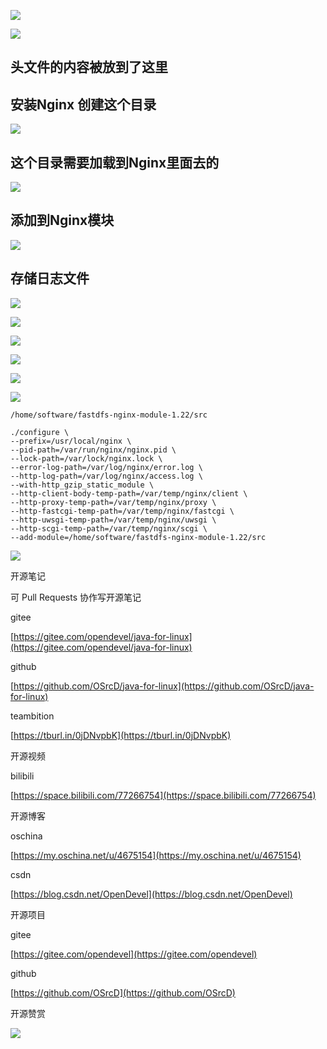 ![](https://tcs.teambition.net/storage/3121ca23b0358ce6c2139da185ecb6135ad2?Signature=eyJhbGciOiJIUzI1NiIsInR5cCI6IkpXVCJ9.eyJBcHBJRCI6IjU5Mzc3MGZmODM5NjMyMDAyZTAzNThmMSIsIl9hcHBJZCI6IjU5Mzc3MGZmODM5NjMyMDAyZTAzNThmMSIsIl9vcmdhbml6YXRpb25JZCI6IiIsImV4cCI6MTYxMDg5NTA4MiwiaWF0IjoxNjEwMjkwMjgyLCJyZXNvdXJjZSI6Ii9zdG9yYWdlLzMxMjFjYTIzYjAzNThjZTZjMjEzOWRhMTg1ZWNiNjEzNWFkMiJ9.SEccsyeIZIN_Kmoeql7_CaQ_zR-vBcBtMApx2zsjsQk&download=2020-09-17%20174207.png "")

![](https://tcs.teambition.net/storage/312154c2e2fd2ea6e6b4243885d2d9abe946?Signature=eyJhbGciOiJIUzI1NiIsInR5cCI6IkpXVCJ9.eyJBcHBJRCI6IjU5Mzc3MGZmODM5NjMyMDAyZTAzNThmMSIsIl9hcHBJZCI6IjU5Mzc3MGZmODM5NjMyMDAyZTAzNThmMSIsIl9vcmdhbml6YXRpb25JZCI6IiIsImV4cCI6MTYxMDg5NTA4MiwiaWF0IjoxNjEwMjkwMjgyLCJyZXNvdXJjZSI6Ii9zdG9yYWdlLzMxMjE1NGMyZTJmZDJlYTZlNmI0MjQzODg1ZDJkOWFiZTk0NiJ9.fzKoRQT4OWsjLOa6ncuh-tDuPNDgrTJbc09g27ScOeY&download=image.png "")

## 头文件的内容被放到了这里

## 安装Nginx 创建这个目录

![](https://tcs.teambition.net/storage/31211702b43985cab4eff51b337bb5cef3cc?Signature=eyJhbGciOiJIUzI1NiIsInR5cCI6IkpXVCJ9.eyJBcHBJRCI6IjU5Mzc3MGZmODM5NjMyMDAyZTAzNThmMSIsIl9hcHBJZCI6IjU5Mzc3MGZmODM5NjMyMDAyZTAzNThmMSIsIl9vcmdhbml6YXRpb25JZCI6IiIsImV4cCI6MTYxMDg5NTA4MiwiaWF0IjoxNjEwMjkwMjgyLCJyZXNvdXJjZSI6Ii9zdG9yYWdlLzMxMjExNzAyYjQzOTg1Y2FiNGVmZjUxYjMzN2JiNWNlZjNjYyJ9.3PkVitQ3AueHQltMaDGLWiY5k4-DmeDjRwz5WEFm7hA&download=image.png "")

## 这个目录需要加载到Nginx里面去的

![](https://tcs.teambition.net/storage/31214f7c56cdee70447adb9da2846274a531?Signature=eyJhbGciOiJIUzI1NiIsInR5cCI6IkpXVCJ9.eyJBcHBJRCI6IjU5Mzc3MGZmODM5NjMyMDAyZTAzNThmMSIsIl9hcHBJZCI6IjU5Mzc3MGZmODM5NjMyMDAyZTAzNThmMSIsIl9vcmdhbml6YXRpb25JZCI6IiIsImV4cCI6MTYxMDg5NTA4MiwiaWF0IjoxNjEwMjkwMjgyLCJyZXNvdXJjZSI6Ii9zdG9yYWdlLzMxMjE0ZjdjNTZjZGVlNzA0NDdhZGI5ZGEyODQ2Mjc0YTUzMSJ9.UOrfO0DJ-01kwIKtYOo7R3HVNLgeFWLirwAtp_rbsdc&download=image.png "")

## 添加到Nginx模块

![](https://tcs.teambition.net/storage/31211e0bb107dc86a5b7fab9866eedaf02ba?Signature=eyJhbGciOiJIUzI1NiIsInR5cCI6IkpXVCJ9.eyJBcHBJRCI6IjU5Mzc3MGZmODM5NjMyMDAyZTAzNThmMSIsIl9hcHBJZCI6IjU5Mzc3MGZmODM5NjMyMDAyZTAzNThmMSIsIl9vcmdhbml6YXRpb25JZCI6IiIsImV4cCI6MTYxMDg5NTA4MiwiaWF0IjoxNjEwMjkwMjgyLCJyZXNvdXJjZSI6Ii9zdG9yYWdlLzMxMjExZTBiYjEwN2RjODZhNWI3ZmFiOTg2NmVlZGFmMDJiYSJ9.UNyqb026_T6TmYuUP74w_Ks_uGf8YZjo8zT6vNzeRfw&download=image.png "")

## 存储日志文件

![](https://tcs.teambition.net/storage/31217333756106d840b8ae4988343cf4e46a?Signature=eyJhbGciOiJIUzI1NiIsInR5cCI6IkpXVCJ9.eyJBcHBJRCI6IjU5Mzc3MGZmODM5NjMyMDAyZTAzNThmMSIsIl9hcHBJZCI6IjU5Mzc3MGZmODM5NjMyMDAyZTAzNThmMSIsIl9vcmdhbml6YXRpb25JZCI6IiIsImV4cCI6MTYxMDg5NTA4MiwiaWF0IjoxNjEwMjkwMjgyLCJyZXNvdXJjZSI6Ii9zdG9yYWdlLzMxMjE3MzMzNzU2MTA2ZDg0MGI4YWU0OTg4MzQzY2Y0ZTQ2YSJ9.ezxwYVLf4Nb0xjMoj5nqb1wy0gGeBFRsZitDGhNoz_4&download=image.png "")

![](https://tcs.teambition.net/storage/312170a441825ce709a06932821ef3658016?Signature=eyJhbGciOiJIUzI1NiIsInR5cCI6IkpXVCJ9.eyJBcHBJRCI6IjU5Mzc3MGZmODM5NjMyMDAyZTAzNThmMSIsIl9hcHBJZCI6IjU5Mzc3MGZmODM5NjMyMDAyZTAzNThmMSIsIl9vcmdhbml6YXRpb25JZCI6IiIsImV4cCI6MTYxMDg5NTA4MiwiaWF0IjoxNjEwMjkwMjgyLCJyZXNvdXJjZSI6Ii9zdG9yYWdlLzMxMjE3MGE0NDE4MjVjZTcwOWEwNjkzMjgyMWVmMzY1ODAxNiJ9.BVUSmnFOTKprMf2dDoLJVlP8iohgpOkFqr4S-L8fIQY&download=image.png "")

![](https://tcs.teambition.net/storage/3121b0f692bf8b4c37aaf846c5d2d0245ca0?Signature=eyJhbGciOiJIUzI1NiIsInR5cCI6IkpXVCJ9.eyJBcHBJRCI6IjU5Mzc3MGZmODM5NjMyMDAyZTAzNThmMSIsIl9hcHBJZCI6IjU5Mzc3MGZmODM5NjMyMDAyZTAzNThmMSIsIl9vcmdhbml6YXRpb25JZCI6IiIsImV4cCI6MTYxMDg5NTA4MiwiaWF0IjoxNjEwMjkwMjgyLCJyZXNvdXJjZSI6Ii9zdG9yYWdlLzMxMjFiMGY2OTJiZjhiNGMzN2FhZjg0NmM1ZDJkMDI0NWNhMCJ9.SpI5eW2P2tkoFMh231vKhtpL2ZRQ6wcBX8gXzNRqTPU&download=image.png "")

![](https://tcs.teambition.net/storage/3121c97f30f66957316b62bf39ddb0c3e33a?Signature=eyJhbGciOiJIUzI1NiIsInR5cCI6IkpXVCJ9.eyJBcHBJRCI6IjU5Mzc3MGZmODM5NjMyMDAyZTAzNThmMSIsIl9hcHBJZCI6IjU5Mzc3MGZmODM5NjMyMDAyZTAzNThmMSIsIl9vcmdhbml6YXRpb25JZCI6IiIsImV4cCI6MTYxMDg5NTA4MiwiaWF0IjoxNjEwMjkwMjgyLCJyZXNvdXJjZSI6Ii9zdG9yYWdlLzMxMjFjOTdmMzBmNjY5NTczMTZiNjJiZjM5ZGRiMGMzZTMzYSJ9.NlOmeUyZ10qPBG9V1X5OZCP1jaCaGKSZ3P_65TZZjZM&download=image.png "")

![](https://tcs.teambition.net/storage/31211a2e3df1dba1bd6497f7259bc90f4f8f?Signature=eyJhbGciOiJIUzI1NiIsInR5cCI6IkpXVCJ9.eyJBcHBJRCI6IjU5Mzc3MGZmODM5NjMyMDAyZTAzNThmMSIsIl9hcHBJZCI6IjU5Mzc3MGZmODM5NjMyMDAyZTAzNThmMSIsIl9vcmdhbml6YXRpb25JZCI6IiIsImV4cCI6MTYxMDg5NTA4MiwiaWF0IjoxNjEwMjkwMjgyLCJyZXNvdXJjZSI6Ii9zdG9yYWdlLzMxMjExYTJlM2RmMWRiYTFiZDY0OTdmNzI1OWJjOTBmNGY4ZiJ9.TgxKujt7I7KfVtfBl_lYl2J43cXPL7UyieYsuDmtqLc&download=image.png "")

![](https://tcs.teambition.net/storage/31213792f723870353b852d8a0207e2420bd?Signature=eyJhbGciOiJIUzI1NiIsInR5cCI6IkpXVCJ9.eyJBcHBJRCI6IjU5Mzc3MGZmODM5NjMyMDAyZTAzNThmMSIsIl9hcHBJZCI6IjU5Mzc3MGZmODM5NjMyMDAyZTAzNThmMSIsIl9vcmdhbml6YXRpb25JZCI6IiIsImV4cCI6MTYxMDg5NTA4MiwiaWF0IjoxNjEwMjkwMjgyLCJyZXNvdXJjZSI6Ii9zdG9yYWdlLzMxMjEzNzkyZjcyMzg3MDM1M2I4NTJkOGEwMjA3ZTI0MjBiZCJ9.8t6ig4vOUnJtWXLGHs7KuBd5mc84UWEeGsSJ4VvE0TQ&download=image.png "")

```text
/home/software/fastdfs-nginx-module-1.22/src

```

```shell
./configure \
--prefix=/usr/local/nginx \
--pid-path=/var/run/nginx/nginx.pid \
--lock-path=/var/lock/nginx.lock \
--error-log-path=/var/log/nginx/error.log \
--http-log-path=/var/log/nginx/access.log \
--with-http_gzip_static_module \
--http-client-body-temp-path=/var/temp/nginx/client \
--http-proxy-temp-path=/var/temp/nginx/proxy \
--http-fastcgi-temp-path=/var/temp/nginx/fastcgi \
--http-uwsgi-temp-path=/var/temp/nginx/uwsgi \
--http-scgi-temp-path=/var/temp/nginx/scgi \
--add-module=/home/software/fastdfs-nginx-module-1.22/src
```

![](https://tcs.teambition.net/storage/3121e660fee2f25c6e00287d626a73f15939?Signature=eyJhbGciOiJIUzI1NiIsInR5cCI6IkpXVCJ9.eyJBcHBJRCI6IjU5Mzc3MGZmODM5NjMyMDAyZTAzNThmMSIsIl9hcHBJZCI6IjU5Mzc3MGZmODM5NjMyMDAyZTAzNThmMSIsIl9vcmdhbml6YXRpb25JZCI6IiIsImV4cCI6MTYxMDg5NTA4MiwiaWF0IjoxNjEwMjkwMjgyLCJyZXNvdXJjZSI6Ii9zdG9yYWdlLzMxMjFlNjYwZmVlMmYyNWM2ZTAwMjg3ZDYyNmE3M2YxNTkzOSJ9.EQTbMVZehyFl5jshkuzYbPOB7hVRJ8lPfXm1esSzkKE&download=image.png "")

开源笔记

可 Pull Requests 协作写开源笔记

gitee

[https://gitee.com/opendevel/java-for-linux](https://gitee.com/opendevel/java-for-linux)

github

[https://github.com/OSrcD/java-for-linux](https://github.com/OSrcD/java-for-linux)

teambition

[https://tburl.in/0jDNvpbK](https://tburl.in/0jDNvpbK)

开源视频

bilibili

[https://space.bilibili.com/77266754](https://space.bilibili.com/77266754)

开源博客

oschina

[https://my.oschina.net/u/4675154](https://my.oschina.net/u/4675154)

csdn

[https://blog.csdn.net/OpenDevel](https://blog.csdn.net/OpenDevel)

开源项目

gitee

[https://gitee.com/opendevel](https://gitee.com/opendevel)

github

[https://github.com/OSrcD](https://github.com/OSrcD)

开源赞赏

![](https://tcs.teambition.net/storage/3121aed56e96d914e1046f3b498b493ce232?Signature=eyJhbGciOiJIUzI1NiIsInR5cCI6IkpXVCJ9.eyJBcHBJRCI6IjU5Mzc3MGZmODM5NjMyMDAyZTAzNThmMSIsIl9hcHBJZCI6IjU5Mzc3MGZmODM5NjMyMDAyZTAzNThmMSIsIl9vcmdhbml6YXRpb25JZCI6IiIsImV4cCI6MTYxMDg5NTA4MiwiaWF0IjoxNjEwMjkwMjgyLCJyZXNvdXJjZSI6Ii9zdG9yYWdlLzMxMjFhZWQ1NmU5NmQ5MTRlMTA0NmYzYjQ5OGI0OTNjZTIzMiJ9.jvbhg2SYB-uHiIXHuzydqaVnVJPKh486o-G8XEiThfI&download=image.png "")

